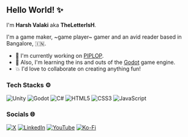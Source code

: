 ## Hello World! ✨

I'm **Harsh Valaki** aka **TheLetterIsH**.

I'm a game maker, ~game player~ gamer and an avid reader based in Bangalore, 🇮🇳.

- 🔭 I'm currently working on [PIPLOP](https://github.com/TheLetterIsH/piplop).
- 🌱 Also, I'm learning the ins and outs of the [Godot](https://godotengine.org/) game engine.
- 💥 I'd love to collaborate on creating anything fun!

### Tech Stacks ⚙️

![Unity](https://img.shields.io/badge/Unity-DDDDDD?style=for-the-badge&logo=unity&logoColor=333333)
![Godot](https://img.shields.io/badge/Godot-478CBF?style=for-the-badge&logo=GodotEngine&logoColor=white)
![C#](https://img.shields.io/badge/C%23-793BD1?style=for-the-badge&logo=csharp&logoColor=white)
![HTML5](https://img.shields.io/badge/HTML5-E34F26?style=for-the-badge&logo=html5&logoColor=white)
![CSS3](https://img.shields.io/badge/CSS3-1572B6?style=for-the-badge&logo=css3&logoColor=white)
![JavaScript](https://img.shields.io/badge/JavaScript-F0DB4F?style=for-the-badge&logo=javascript&logoColor=323330)

### Socials 🌐

[![X](https://img.shields.io/badge/X-000000?style=for-the-badge&logo=x&logoColor=white)](https://twitter.com/_TheLetterIsH)
[![LinkedIn](https://img.shields.io/badge/LinkedIn-0077B5?style=for-the-badge&logo=linkedin&logoColor=white)](https://www.linkedin.com/in/harshvalaki/)
[![YouTube](https://img.shields.io/badge/YouTube-E63042?style=for-the-badge&logo=youtube&logoColor=white)](https://www.youtube.com/@TheLetterIsH)
[![Ko-Fi](https://img.shields.io/badge/Ko--fi-F16061?style=for-the-badge&logo=ko-fi&logoColor=white)](https://ko-fi.com/TheLetterIsH)
